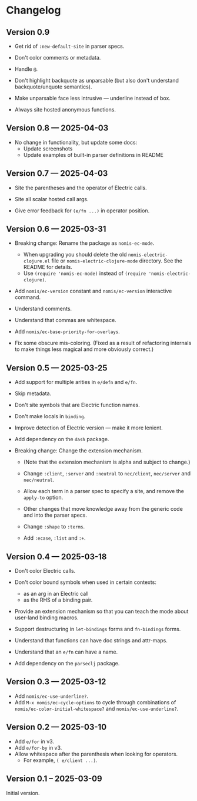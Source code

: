 # Changelog

## Version 0.9

- Get rid of `:new-default-site` in parser specs.

- Don't color comments or metadata.

- Handle `@`.

- Don't highlight backquote as unparsable (but also don't understand backquote/unquote semantics).

- Make unparsable face less intrusive — underline instead of box.

- Always site hosted anonymous functions.


## Version 0.8 — 2025-04-03

- No change in functionality, but update some docs:
  - Update screenshots
  - Update examples of built-in parser definitions in README


## Version 0.7 — 2025-04-03

- Site the parentheses and the operator of Electric calls.

- Site all scalar hosted call args.

- Give error feedback for `(e/fn ...)` in operator position.


## Version 0.6 — 2025-03-31

- Breaking change: Rename the package as `nomis-ec-mode`.
  - When upgrading you should delete the old `nomis-electric-clojure.el` file or `nomis-electric-clojure-mode` directory. See the README for details.
  - Use `(require 'nomis-ec-mode)` instead of `(require 'nomis-electric-clojure)`.

- Add `nomis/ec-version` constant and `nomis/ec-version` interactive command.

- Understand comments.

- Understand that commas are whitespace.

- Add `nomis/ec-base-priority-for-overlays`.

- Fix some obscure mis-coloring. (Fixed as a result of refactoring internals to make things less magical and more obviously correct.)


## Version 0.5 — 2025-03-25

- Add support for multiple arities in `e/defn` and `e/fn`.

- Skip metadata.

- Don't site symbols that are Electric function names.

- Don't make locals in `binding`.

- Improve detection of Electric version — make it more lenient.

- Add dependency on the `dash` package.

- Breaking change: Change the extension mechanism.

  - (Note that the extension mechanism is alpha and subject to change.)

  - Change `:client`, `:server` and `:neutral` to `nec/client`, `nec/server` and `nec/neutral`.

  - Allow each term in a parser spec to specify a site, and remove the `apply-to` option.

  - Other changes that move knowledge away from the generic code and into the parser specs.

  - Change `:shape` to `:terms`.

  - Add `:ecase`, `:list` and `:+`.


## Version 0.4 — 2025-03-18

- Don't color Electric calls.

- Don't color bound symbols when used in certain contexts:
  - as an arg in an Electric call
  - as the RHS of a binding pair.

- Provide an extension mechanism so that you can teach the mode about user-land binding macros.

- Support destructuring in `let-bindings` forms and `fn-bindings` forms.

- Understand that functions can have doc strings and attr-maps.

- Understand that an `e/fn` can have a name.

- Add dependency on the `parseclj` package.


## Version 0.3 — 2025-03-12

- Add `nomis/ec-use-underline?`.
- Add `M-x nomis/ec-cycle-options` to cycle through combinations of `nomis/ec-color-initial-whitespace?` and `nomis/ec-use-underline?`.


## Version 0.2 — 2025-03-10

- Add `e/for` in v3.
- Add `e/for-by` in v3.
- Allow whitespace after the parenthesis when looking for operators.
  - For example, `( e/client ...)`.


## Version 0.1 – 2025-03-09

Initial version.
